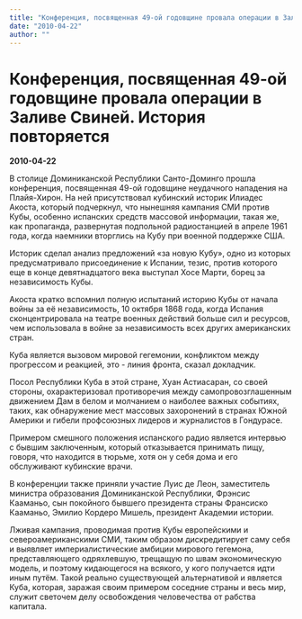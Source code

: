 ```yaml
---
title: "Конференция, посвященная 49-ой годовщине провала операции в Заливе Свиней. История повторяется"
date: "2010-04-22"
author: ""
---
```


# Конференция, посвященная 49-ой годовщине провала операции в Заливе Свиней. История повторяется

**2010-04-22** 

В столице Доминиканской Республики Санто-Доминго прошла конференция, посвященная 49-ой годовщине неудачного нападения на Плайя-Хирон. На ней присутствовал кубинский историк Илиадес Акоста, который подчеркнул, что нынешняя кампания СМИ против Кубы, особенно испанских средств массовой информации, такая же, как пропаганда, развернутая подпольной радиостанцией в апреле 1961 года, когда наемники вторглись на Кубу при военной поддержке США.

Историк сделал анализ предложений «за новую Кубу», одно из которых предусматривало присоединение к Испании, тезис, против которого еще в конце девятнадцатого века выступал Хосе Марти, борец за независимость Кубы.

Акоста кратко вспомнил полную испытаний историю Кубы от начала войны за её независимость, 10 октября 1868 года, когда Испания сконцентрировала на театре военных действий больше сил и ресурсов, чем использовала в войне за независимость всех других американских стран.

Куба является вызовом мировой гегемонии, конфликтом между прогрессом и реакцией, это - линия фронта, сказал докладчик.

Посол Республики Куба в этой стране, Хуан Астиасаран, со своей стороны, охарактеризовал противоречия между самопровозглашенным движением Дам в белом и молчанием о наиболее важных событиях, таких, как обнаружение мест массовых захоронений в странах Южной Америки и гибели профсоюзных лидеров и журналистов в Гондурасе.

Примером смешного положения испанского радио является интервью с бывшим заключенным, который отказывается принимать пищу, говоря, что находится в тюрьме, хотя он у себя дома и его обслуживают кубинские врачи.

В конференции также приняли участие Луис де Леон, заместитель министра образования Доминиканской Республики, Фрэнсис Кааманьо, сын покойного бывшего президента страны Франсиско Кааманьо, Эмилио Кордеро Мишель, президент Академии истории.

Лживая кампания, проводимая против Кубы европейскими и североамериканскими СМИ, таким образом дискредитирует саму себя и выявляет империалистические амбиции мирового гегемона, представляющего одряхлевшую, трещащую по швам экономическую модель, и поэтому кидающегося на всякого, у кого получается идти иным путём. Такой реально существующей альтернативой и является Куба, которая, заражая своим примером соседние страны и весь мир, служит светочем делу освобождения человечества от рабства капитала.